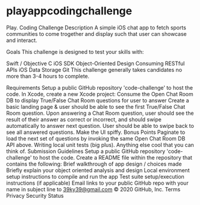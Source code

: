 # playappcodingchallenge

Play. Coding Challenge
Description
A simple iOS chat app to fetch sports communities to come trogether and display such that user can showcase and interact.

Goals
This challenge is designed to test your skills with:

Swift / Objective C
iOS SDK
Object-Oriented Design
Consuming RESTful APIs
iOS Data Storage
Git
This challenge generally takes candidates no more than 3-4 hours to complete.

Requirements
Setup a public GitHub repository 'code-challenge' to host the code.
In Xcode, create a new Xcode project:
Consume the Open Chat Room DB to display True/False Chat Room questions for user to answer
Create a basic landing page & user should be able to see the first True/False Chat Room question.
Upon answering a Chat Room question, user should see the result of their answer as correct or incorrect, and should swipe automatically to answer next question.
User should be able to swipe back to see all answered questions.
Make the UI spiffy.
Bonus Points
Paginate to load the next set of questions by invoking the same Open Chat Room DB API above.
Writing local unit tests (big plus).
Anything else cool that you can think of.
Submission Guidelines
Setup a public GitHub repository 'code-challenge' to host the code.
Create a README file within the repository that contains the following:
Brief walkthrough of app design / choices made
Briefly explain your object oriented analysis and design
Local environment setup instructions to compile and run the app
Test suite setup/execution instructions (if applicable)
Email links to your public GitHub repo with your name in subject line to 39ky39@gmail.com
© 2020 GitHub, Inc.
Terms
Privacy
Security
Status
